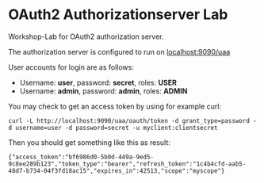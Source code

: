 # OAuth2 Authorizationserver Lab
Workshop-Lab for OAuth2 authorization server.

The authorization server is configured to run on
[localhost:9090/uaa](http://localhost:9090/uaa)

User accounts for login are as follows:

- Username: __user__, password: __secret__, roles: __USER__
- Username: __admin__, password: __admin__, roles: __ADMIN__

You may check to get an access token by using for example curl:

``
curl -L http://localhost:9090/uaa/oauth/token -d grant_type=password -d username=user -d password=secret -u myclient:clientsecret
``

Then you should get something like this as result:

``
{"access_token":"bf6986d0-5b0d-449a-9ed5-9c8ee289b123","token_type":"bearer","refresh_token":"1c4b4cfd-aab5-48d7-b734-04f3fd18ac15","expires_in":42513,"scope":"myscope"}
``
